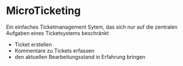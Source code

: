 # MicroTicketing
Ein einfaches Ticketmanagement Sytem, das sich nur auf die zentralen Aufgaben eines Ticketsystems beschränkt

* Ticket erstellen
* Kommentare zu Tickets erfassen
* den aktuellen Bearbeitungsstand in Erfahrung bringen

